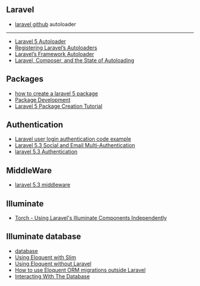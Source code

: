 Laravel 
---
- [laravel github](https://github.com/laravel/laravel)
autoloader
---
- [Laravel 5 Autoloader](http://alanstorm.com/laravel_5_autoloader/)
- [Registering Laravel’s Autoloaders](http://alanstorm.com/registering_laravel_autoloaders/)
- [Laravel’s Framework Autoloader](http://alanstorm.com/laravel_framework_autoloader/)
- [Laravel, Composer, and the State of Autoloading](http://alanstorm.com/series/autoloading/)

Packages
---
- [how to create a laravel 5 package](http://laraveldaily.com/how-to-create-a-laravel-5-package-in-10-easy-steps/)
- [Package Development](https://laravel.com/docs/5.3/packages)
- [Laravel 5 Package Creation Tutorial](http://kaltencoder.com/2015/07/laravel-5-package-creation-tutorial-part-1/)

Authentication
---
- [Laravel user login authentication code example](http://tutsnare.com/laravel-user-login-authentication-code-example/)
- [Laravel 5.3 Social and Email Multi-Authentication](https://tuts.codingo.me/laravel-social-and-email-authentication)
- [laravel 5.3 Authentication](https://laravel.com/docs/5.3/authentication)

MiddleWare
---
- [laravel 5.3 middleware](https://laravel.com/docs/5.3/middleware)

Illuminate
---
- [Torch - Using Laravel's Illuminate Components Independently](https://github.com/mattstauffer/Torch)

Illuminate database
---
- [database](https://github.com/illuminate/database)
- [Using Eloquent with Slim](https://www.slimframework.com/docs/cookbook/database-eloquent.html)
- [Using Eloquent without Laravel](https://jenssegers.com/index.php/53/using-eloquent-without-laravel)
- [How to use Eloquent ORM migrations outside Laravel](https://siipo.la/blog/how-to-use-eloquent-orm-migrations-outside-laravel)
- [Interacting With The Database](http://docs.whmcs.com/Interacting_With_The_Database)
